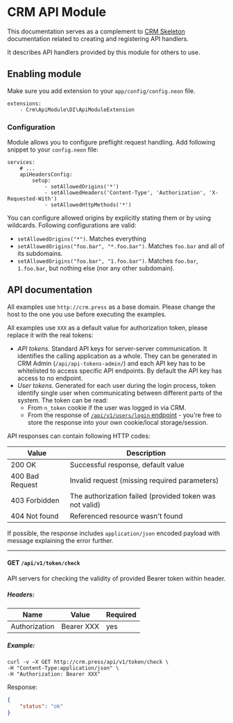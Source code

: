 # CRM API Module

This documentation serves as a complement to [CRM Skeleton](https://github.com/remp2020/crm-skeleton/#registerapicalls)
documentation related to creating and registering API handlers.

It describes API handlers provided by this module for others to use.

## Enabling module

Make sure you add extension to your `app/config/config.neon` file.

```neon
extensions:
	- Crm\ApiModule\DI\ApiModuleExtension
```

### Configuration

Module allows you to configure preflight request handling. Add following snippet to your `config.neon` file:

```neon
services:
	# ...
	apiHeadersConfig:
		setup:
			- setAllowedOrigins('*')
			- setAllowedHeaders('Content-Type', 'Authorization', 'X-Requested-With')
			- setAllowedHttpMethods('*')
```

You can configure allowed origins by explicitly stating them or by using wildcards. Following configurations are valid:

- `setAllowedOrigins("*")`. Matches everything
- `setAllowedOrigins("foo.bar", "*.foo.bar")`. Matches `foo.bar` and all of its subdomains.
- `setAllowedOrigins("foo.bar", "1.foo.bar")`. Matches `foo.bar`, `1.foo.bar`, but nothing else (nor any other subdomain).

## API documentation

All examples use `http://crm.press` as a base domain. Please change the host to the one you use
before executing the examples.

All examples use `XXX` as a default value for authorization token, please replace it with the
real tokens:

* *API tokens.* Standard API keys for server-server communication. It identifies the calling application as a whole.
They can be generated in CRM Admin (`/api/api-tokens-admin/`) and each API key has to be whitelisted to access
specific API endpoints. By default the API key has access to no endpoint. 
* *User tokens.* Generated for each user during the login process, token identify single user when communicating between
different parts of the system. The token can be read:
    * From `n_token` cookie if the user was logged in via CRM.
    * From the response of [`/api/v1/users/login` endpoint](https://github.com/remp2020/crm-users-module#post-apiv1userslogin) -
    you're free to store the response into your own cookie/local storage/session.

API responses can contain following HTTP codes:

| Value | Description |
| --- | --- |
| 200 OK | Successful response, default value | 
| 400 Bad Request | Invalid request (missing required parameters) | 
| 403 Forbidden | The authorization failed (provided token was not valid) | 
| 404 Not found | Referenced resource wasn't found | 

If possible, the response includes `application/json` encoded payload with message explaining
the error further.

---

#### GET `/api/v1/token/check`

API servers for checking the validity of provided Bearer token within header.

##### *Headers:*

| Name | Value | Required |
| --- |---| --- |
| Authorization | Bearer XXX | yes |

##### *Example:*

```shell
curl -v –X GET http://crm.press/api/v1/token/check \ 
-H "Content-Type:application/json" \
-H "Authorization: Bearer XXX"
```

Response:

```json
{
    "status": "ok"
}
```